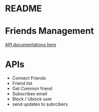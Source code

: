 # README

# Friends Management

[API documentations here](https://friends-manage-test.herokuapp.com)

# APIs

  - Connect Friends
  - Friend list
  - Get Common friend
  - Subscribes email
  - Block / Ublock user
  - send updates to subrcibers
